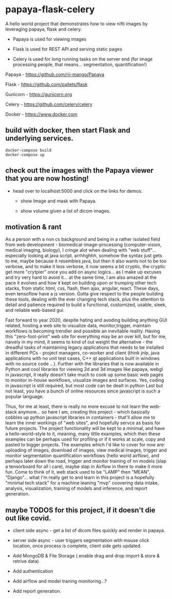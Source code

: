 # papaya-flask-celery

A hello world project that demonstrates how to view nifti images by leveraging papaya, flask and celery.  

+ Papaya is used for viewing images

+ Flask is used for REST API and serving static pages

+ Celery is used for long running tasks on the server end (for image processing people, that means... segmentation, quantification!)

Papaya - https://github.com/rii-mango/Papaya

Flask - https://github.com/pallets/flask

Gunicorn - https://gunicorn.org

Celery - https://github.com/celery/celery

Docker - https://www.docker.com


## build with docker, then start Flask and underlying services.

```
docker-compose build
docker-compose up
```

## check out the images with the Papaya viewer that you are now hosting!

+ head over to localhost:5000 and click on the links for demos.

    + show Image and mask with Papaya.

    + show volume given a list of dicom images.



## motivation & rant

As a person with a non cs background and being in a rather isolated field from web development - biomedical-image-processing (computer-vision, medical imaging, biology), I cringe alot when dealing with "web stuff"... especially looking at java script, arrhhghhh, somehow the syntax just gets to me, maybe because it resembles java, but then it also wants not to be too verbose, and to make it less verbose, it now seems a bit cryptic, the cryptic get more "crytpier" once you add on async logics... as I make up excuses and try very hard to avoid it... at the same time, I am also amazed at the pace it evolves and how it kept on building upon or trumping other tech stacks, from static html, css, flash, then ajax, angular, react.  These days, even tensoflow have a js version. Gotta give respect to the people building these tools, dealing with the ever changing tech stack, plus the attention to detail and patience required to build a functional, customized, usable, sleek, and reliable web-based gui.

Fast forward to year 2020, despite hating and avoding building anything GUI related, hosting a web site to visualize data, monitor,trigger, maintain workflows is becoming trendier and possible an inevitable reality. Having this "zero-foot-print" web site for everything may be an over kill, but for me, naively in my mind, it seems to kind of out weight the alternative - the dreadful tasks of maintaining legacy applications that needs to be installed in different PCs - project managers, co-worker and client (think jnlp, java applications with no unit test cases, C++ qt applications built in windows with no source code ...).  Further with the libraries that is now available in Python and cool libraries for viewing 2d and 3d images like papaya, webgl in javascript, it really doesn't take much to cook up some basic web pages to monitor in-house workflows, visualize images and surfaces.  Yes, coding in javascript is still required, but most code can be dealt in python  Last but not least, you have a bunch of online resources since javascript is such a popular language.

Thus, for me at least, there is really no more excuse to not learn the web-stack anymore... so here I am, creating this project - which basically cobbles up python javascript libraries in containers - that'll allow me to learn the inner workings of "web sites", and hopefully servce as basis for future projects.  The project functionality will be kept to a minimal, and have a hello-world-style to it, meaning, many little examples, which then these examples can be perhaps used for profiling or if it works at scale, copy and pasted to bigger projects.  The examples which I'd like to cover for now are: uploading of images, download of images, view medical images, trigger and monitor segmentation quantification workflows (hello world airflow), and perhaps later down the road, trigger and monitor training of nn models (slap a tensorboard for all i care), maybe slap in Airflow in there to make it more fun.  Come to think of it, web stack used to be "LAMP" then "MEAN", "Django"... what I'm really get to and learn in this project is a hopefully "minimal tech stack" for a machine leaning "mvp" coovering data intake, analysis, visualization, training of models and inference, and report generation.

## maybe TODOS for this project, if it doesn't die out like covid.

+ client side async - get a list of dicom files quickly and render in papaya.
  
+ server side async - user triggers segmentation with mouse click location, once process is complete, client side gets updated.

+ Add MongoDB & File Storage ( enable drag and drop import & store & retrive data)

+ Add authentication

+ Add airflow and model traning monitoring...?

+ Add report generation.